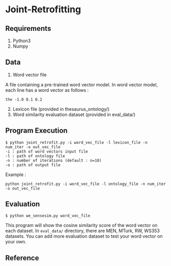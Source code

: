 # Joint-Retrofitting

## Requirements
1. Python3
2. Numpy

## Data
1. Word vector file

A file containing a pre-trained word vector model. In word vector model, each line has a word vector as follows :
```
the -1.0 0.1 0.2
```
2. Lexicon file (provided in thesaurus_ontology/)
3. Word similarity evaluation dataset (provided in eval_data/)

## Program Execution

```
$ python joint_retrofit.py -i word_vec_file -l lexicon_file -n num_iter -o out_vec_file
-i : path of word vectors input file
-l : path of ontology file
-n : number of iterations (default : n=10)
-o : path of output file
```

Example : 
```
python joint_retrofit.py -i word_vec_file -l ontology_file -n num_iter -o out_vec_file
```

## Evaluation

```
$ python we_sensesim.py word_vec_file
```
This program will show the cosine similarity score of the word vector on each dataset.
In `eval_data/` directory, there are MEN, MTurk, RW, WS353 datasets. You can add more evaluation dataset to test your word vector on your own.


## Reference

